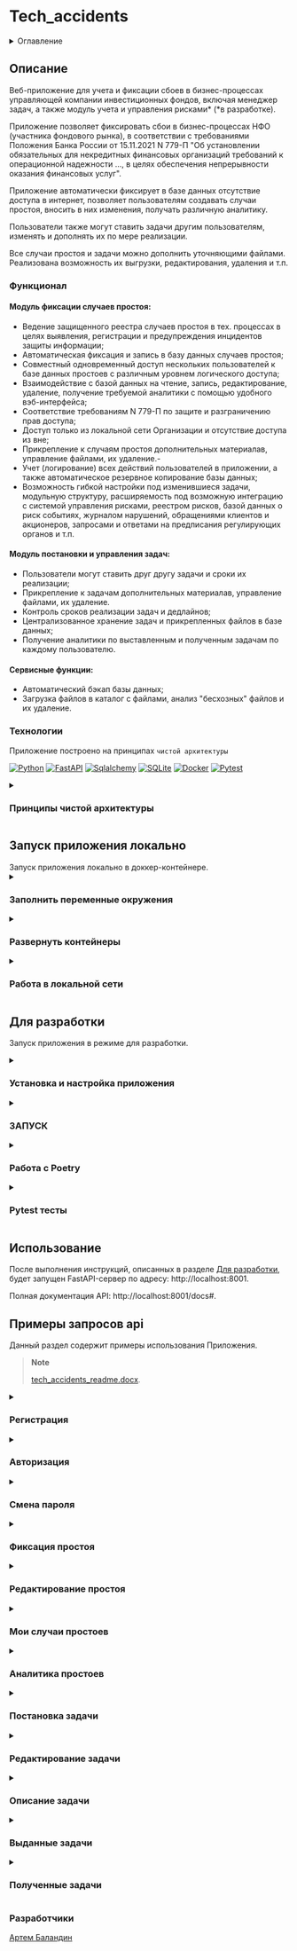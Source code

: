 # Tech_accidents

<details>
  <summary>Оглавление</summary>
  <ol>
    <li>
      <a href="#описание">Описание</a>
      <ul>
        <li><a href="#функционал">Функционал</a></li>
        <li><a href="#технологии">Технологии</a></li>
      </ul>
    </li>
    <li>
    <a href="#запуск-приложения-локально">Запуск приложения локально</a>
    <ul>
      <li><a href="#заполнить-переменные-окружения">Заполнить переменные окружения</a></li>
      <li><a href="#развернуть-контейнеры">Развернуть контейнеры</a></li>
      <li><a href="#работа-в-локальной-сети">Работа в локальной сети</a></li>
    </ul>
    </li>
    <li>
      <a href="#для-разработки">Для разработки</a>
      <ul>
        <li><a href="#установка-и-настройка-приложения">Установка и настройка приложения</a></li>
        <li><a href="#запуск">ЗАПУСК</a></li>
        <li><a href="#работа-с-poetry">Работа с Poetry</a></li>
        <li><a href="#тестирование">Pytest тесты</a></li>
      </ul>
    </li>
    <li><a href="#использование">Использование</a></li>
    <li>
      <a href="#примеры-запросов-api">Примеры запросов api</a>
      <ul>
        <li><a href="#регистрация">Регистрация</a></li>
        <li><a href="#авторизация">Авторизация</a></li>
        <li><a href="#смена-пароля">Смена пароля</a></li>
        <li><a href="#фиксация-простоя">Фиксация простоя</a></li>
        <li><a href="#редактирование-простоя">Редактирование простоя</a></li>
        <li><a href="#мои-случаи-простоев">Мои случаи простоев</a></li>
        <li><a href="#аналитика-простоев">Аналитика простоев</a></li>
        <li><a href="#постановка-задачи">Постановка задачи</a></li>
        <li><a href="#редактирование-задачи">Редактирование задачи</a></li>
        <li><a href="#описание-задачи">Описание задачи</a></li>
        <li><a href="#выданные-задачи">Выданные задачи</a></li>
        <li><a href="#полученные-задачи">Полученные задачи</a></li>
      </ul>
    </li>
   <li><a href="#разработчики">Разработчики</a></li>
  </ol>
</details>

## Описание

Веб-приложение для учета и фиксации сбоев в бизнес-процессах управляющей
компании инвестиционных фондов, включая менеджер задач, а также  модуль учета
и управления рисками* (*в разработке).

Приложение позволяет фиксировать сбои в бизнес-процессах НФО (участника фондового рынка),
в соответствии с требованиями Положения Банка России от 15.11.2021 N 779-П "Об установлении 
обязательных для некредитных финансовых организаций требований к операционной 
надежности ..., в целях обеспечения непрерывности оказания финансовых услуг".

Приложение автоматически фиксирует в базе данных отсутствие доступа в интернет, позволяет пользователям 
создавать случаи простоя, вносить в них изменения, получать различную аналитику.

Пользователи также могут ставить задачи другим пользователям, изменять и дополнять
их по мере реализации.

Все случаи простоя и задачи можно дополнить уточняющими файлами. Реализована возможность их выгрузки,
редактирования, удаления и т.п.

### Функционал

#### Модуль фиксации случаев простоя:
- Ведение защищенного реестра случаев простоя в тех. процессах в целях выявления, регистрации и предупреждения инцидентов защиты информации;
- Автоматическая фиксация и запись в базу данных случаев простоя;
- Совместный одновременный доступ нескольких пользователей к базе данных простоев с различным уровнем логического доступа;
- Взаимодействие с базой данных на чтение, запись, редактирование, удаление, получение требуемой аналитики с помощью удобного вэб-интерфейса;
- Соответствие требованиям N 779-П по защите и разграничению прав доступа;
- Доступ только из локальной сети Организации и отсутствие доступа из вне;
- Прикрепление к случаям простоя дополнительных материалав, управление файлами, их удаление.- 
- Учет (логирование) всех действий пользователей в приложении, а также автоматическое резервное копирование базы данных;
- Возможность гибкой настройки под изменившиеся задачи, модульную структуру, расширяемость под возможную интеграцию
с системой управления рисками, реестром рисков, базой данных о риск событиях, журналом нарушений, обращениями клиентов
и акционеров, запросами и ответами на предписания регулирующих органов и т.п.

#### Модуль постановки и управления задач:
- Пользователи могут ставить друг другу задачи и сроки их реализации;
- Прикрепление к задачам дополнительных материалав, управление файлами, их удаление.
- Контроль сроков реализации задач и дедлайнов;
- Централизованное хранение задач и прикрепленных файлов в базе данных;
- Получение аналитики по выставленным и полученным задачам по каждому пользователю.

#### Сервисные функции:
- Автоматический бэкап базы данных;
- Загрузка файлов в каталог с файлами, анализ "бесхозных" файлов и их удаление.

### Технологии

Приложение построено на принципах `чистой архитектуры`

[![Python][Python-badge]][Python-url]
[![FastAPI][FastAPI-badge]][FastAPI-url]
[![Sqlalchemy][Sqlalchemy-badge]][Sqlalchemy-url]
[![SQLite][SQLite-badge]][SQLite-url]
[![Docker][Docker-badge]][Docker-url]
[![Pytest][Pytest-badge]][Pytest-url]

<details>
  <summary><h3>Принципы чистой архитектуры</h3></summary> 
   
    Приложение строится на принципах чистой архитектуры.
    Чистая архитектура имеет множество разновидностей,
    но любая из них включает в себя 3 слоя (уровня): 
    
    - представления (API router, bot handlers)
    - бизнес-логики (services)
    - данных (repository).

  Это позволяет упростить внесение изменений в код, поскольку сразу понятно в каком слое, какие изменения нужно производить.

  Функции отдельных слоев в разрабатываемом приложении:

  1. Слой **представления** занимается:
     - Получением входных данных.
     - Передачей их в слой бизнес-логики и преобразованием в нужный формат при формировании ответа.
     - Валидацией данных только на наличие значений и правильный их формат (с помощью - Pydantic).
     - Форматированием выходных данных и определением в каком виде отдать данные получателю,
       (например, json для API или html для стандартной страницы, или какие кнопки прикрепить к сообщению в боте).


  2. Слой **бизнес-логики (services)** отвечает за:
     - Исполнение требований диктуемых заказчиком.
     - Валидацию бизнес правил.
       > **Note**
       > 
       > Разница между валидацией представления и валидацией бизнес-логики в том, что первая отвечает за наличие данных,
       а вторая за валидность их в той или иной ситуации.

     - Получение данных из слоя данных.
     - Формирование необходимых выходных данных.     - 
     
     Для получения или сохранения данных *(из базы данных, стороннего сервиса, API, ..)* из бизнес-уровня,
     необходимо использовать репозитории.


  3. Слой **данных (repository)** отвечает за:
     - получение и сохранение данных в базе данных или сторонних сервисах.
       > **Note**
       > 
       > Делать это за пределами уровня данных запрещено! 
       > 
       > Для получения данных из БД используется паттерн Репозиторий.
       > 
       > Он содержит как стандартные методы для получения данных по id, так и специализированные, 
       для получения сложных сущностей.

  Разделение логики приложения на несколько слоёв позволяет отделить бизнес-правила
  от логики и способа хранения данных или отображения их пользователям. 
</details>

<summary><h2>Запуск приложения локально</h2></summary>
Запуск приложения локально в доккер-контейнере.


<details>
  <summary><h3>Заполнить переменные окружения</h3></summary>

1. Создать и заполнить файл `.env`:

    ```dotenv
    # Общие настройки приложения
    APP_TITLE=Учет фактов простоя ИС
    APP_DESCRIPTION=Журнал учета фактов простоя информационной системы УК ПИФ
    CONNECTION_TEST_URL_BASE=https://www.agidel-am.ru  # Базовый url теста доступа в интернет
    CONNECTION_TEST_URL_2=https://www.ya.ru  # Дополнительный url теста доступа в интернет
    FILES_DOWNLOAD_DIR=uploaded_files  # Каталог для хранения дополнительных файлов, прикрепленных к задачам и простоям
    FILE_TYPE_DOWNLOAD=("doc", "docx", "xls", "xlsx", "img", "png", "txt", "pdf", "jpeg")
    MAX_FILE_SIZE_DOWNLOAD=10000  # Максимальный допустимый к загрузке размер файла в кб
    SLEEP_TEST_CONNECTION=20  # Интервал тестирования доступа к Интернет в секундах
    TIMEZONE_OFFSET=5  # Часовой пояс
    TOKEN_AUTH_LIFETIME_SEC=432000  # Срок жизни токена авторизации в секундах (60*60*24*5)


    # Переменные приложения
    SECRET_KEY=  # Cекретный ключ для генерации jwt-токенов

    # Переменные базы данных
    DB_BACKUP=False  # Включение(True) | Выключение(False) режим авто архивирования БД
    DB_BACKUP_DIR=db_backups # Название каталога для хранения архивов БД
    MAX_DB_BACKUP_FILES=50  # Максимальное количество файлов бэкапа БД
    SLEEP_DB_BACKUP=43200  # Интервал архивирования БД в сек (12 ч.)
    DATABASE_NAME=tech_accident_db_local.db  # Имя БД
    DATABASE_URL=sqlite+aiosqlite:///./tech_accident_db_local.db

    # Настройки логирования    
    FILE_NAME_IN_LOG=False  # If true: structlog.get_logger().bind(file_name=__file__)
    JSON_LOGS=True  # true: logs in json with JSONRenderer | false: colored logs with ConsoleRenderer
    LOG_LEVEL=INFO  # Уровень логирования
    LOG_DIR=logs  # Директория для сохранения логов. По умолчанию - logs в корневой директории
    LOG_FILE=app.log  # Название файла с логами
    LOG_FILE_SIZE=10485760  # Максимальный размер файла с логами, в байтах
    LOG_FILES_TO_KEEP=5  # Количество сохраняемых файлов с логами

    # Настройки используемых тех.процессов
    INTERNET_ACCESS_TECH_PROCESS=25  # Наиболее критический к отсутствию доступа в Интернет ТП в Организации 
    TECH_PROCESS={"DU_25": "25", "SPEC_DEP_26": "26", "CLIENTS_27": "27"}

    # Настройки угроз
    RISK_SOURCE="{\"ROUTER\": \"Риск инцидент: сбой в работе рутера.\",
    \"EQUIPMENT\": \"Риск инцидент: отказ оборудования.\",
    \"BROKER\": \"Риск инцидент: на стороне брокер.\",
    \"PO\": \"Риск инцидент: ПО.\",
    \"PROVAIDER\": \"Риск инцидент: сбой на стороне провайдер.\",
    \"ANOTHER\": \"Иное\"}"

    # Настройки персонала для постановки задач 
    # (вставить строку из эндпоинта /api/users и разбить по указанному примеру)
    BOT_USER=2  # "id" бота, от имени которого фиксируются простои в автоматическом режиме
    STAFF="{\"1\": \"user@example.com\", \"2\": \"auto@example.com\",
    \"3\": \"true2@example.com\", \"4\": \"user5@example.com\",
     \"5\": \"test_user_ex@example.com\", \"6\": \"user54378@example.com\"}"
    ```

   > **Note**
   > 
   > [Полный пример переменных окружения](env.example).

   > **Note**
   > 
   > Для наполнения переменной `STAFF` в файле `.env` списком `e-mail` пользователей необходимо:
   > - выбрать эндпоинт [GET/api/users](http://localhost:8001/docs#/users/get_all_active_api_users_get)
   > под правами админа
   > ![Изображение](media/get_api_users.png)
   > - Скопировать строковое представление пользователей и вставить его в переменную `STAFF` в файле `.env`:
   > >`STAFF="{\"1\": \"user@example.com\", \"2\": \"auto@example.com\", \"3\": \"true2@example.com\"}"` 

   > **Note**
   > 
   > Кастомизировать настройки проекта можно также в файле `src/api/constants.py`

</details>

<details>
  <summary><h3>Развернуть контейнеры</h3></summary>

2. Перед запуском контейнеров убедиться, что в проекте `"рабочие миграции"`:
   > **Note**
   > 
   > - Если возникает ошибка миграций, необходимо удостовериться, что директория с миграциями пуста!!!;
   >   `C:\...\tech_accidents\src\core\db\migrations\versions` 
   > - Если миграции в ней есть - очистить директорию от миграций.
   > - Если миграций нет, необходимо запустить `автогенерацию миграций`:
   >  `alembic revision --autogenerate -m "first_migration"`

3. При наличии "рабочих миграций" - можно собрать и запустить контейнеры из файла `infra/docker-compose.local.yml`. 
Эта команда создаст и запустит контейнер бэкэнда.
   > **Note**
   > 
   > Перед запуском контейнеров необходимо убедиться, что нет ранее запущенного контейнера
   > `tech_accidents_backend`. 
   > 
   > Если же он имеется - необходимо перед запуском сборки контейнера
   > удалить прежний контейнер `tech_accidents_backend` и его образ!

    ```shell
    docker compose -f infra/docker-compose.local.yml up
    ```
   > **Note**
   > 
   > После успешного запуска контейнера, можно проверить работу приложения на тестовом эндпоинте:
   > 1. Выбрать тестовый эндпоинт проверки доступа к сети интернет: 
   [GET/api/test_get_url](http://localhost:8001/docs#/services/test_get_url_api_test_get_url_get)
   > ![Изображение](media/test_get_url.png)
   > 2. Нажать кнопку `Try it out`.
   > 3. Нажать кнопку `Execute`.
   > 4. Убедиться, что получен ответ `200` в теле ответа `Response body`.

4. После успешного запуска контейнеров, выполните следующую команду, которая войдет в контейнер и выполнит миграции:
   > **Note**
   > 
   > Перед выполнением следующей команды необходимо убедиться, что контейнер запущен.
   > Остановить работу контейнеров в терминале можно сочетанием клавиш `CTRL + C`
   > Команду необходимо выполнять либо в новом терминале, либо запускать контейнер в "десктопной версии" Доккер.
   
    ```shell
    docker exec -it tech_accidents_backend sh -c "alembic upgrade head"
    ```
5. <a href="#запуск">ЗАПУСК</a></li>
</details>

<details>
  <summary><h3>Работа в локальной сети</h3></summary>
  Для запуска приложения в локальной сети необходимо выполнить следующие шаги.

1. Запустить приложение локально в контейнере Docker:
<a href="#запуск-приложения-локально">Запуск приложения локально</a>
   > **Note**
   > 
   > В приложении используется следующий проброс портов в Docker-контейнере:
   >  ```shell
   >  ports:
   >  "8001:8001"
   >  ```
   > Изменить проброс портов Docker-контейнера можно в файле: `infra/docker-compose.local.yml`.

2. Узнать `ip-адрес` "машины", на котором развернуто приложение в контейнере Docker:
- `сеть и Интернет > Ethernet > IPv4-адрес` вида: `192.168.???.??`, например: `192.192.192.92`
- тогда - адрес в браузере для доступа к приложению в локальной сети будет:
- `192.192.192.92:8001/docs#`

</details>


## Для разработки

  Запуск приложения в режиме для разработки.

<details>
  <summary><h3>Установка и настройка приложения</h3></summary>

  1. Клонировать репозиторий.

        ```shell    
        git clone git@github.com:ArtemBalandin81/tech_accidents.git
        cd tech_accidents

  2. Установить зависимости и активировать виртуальное окружение.

        ```shell
        poetry env use python3.11
        poetry shell
        poetry install     

  3. или указать путь до требуемой версии Python311, например:

        ```shell
        poetry env use /C/Users/79129/AppData/Local/Programs/Python/Python311/python.exe     
        poetry shell
        poetry install

  > **Note**
  > 
  > [Документация по установке Poetry](https://python-poetry.org/docs/#installation)

  > **Note**
  > 
  > You can get the path to your Python version by running
  > - `which python3.11` on Linux 
  > - or `py -0p` on Windows.
  
> **Note**
  > 
  > Посмотреть установленные зависимости: `poetry show` 

  4. <a href="#заполнить-env">Заполнить переменные окружения</a>

  > **Note**
  > [Полный пример переменных окружения](env.example).
</details>



<details>
  <summary><h3>ЗАПУСК</h3></summary>

  > **Note**
  > 
  > - Удостовериться, что директория с миграциями пуста!!!;
  >   `C:\...\tech_accidents\src\core\db\migrations\versions` 
  > - Если миграции в ней есть - очистить директорию от миграций.

  1. Применить миграции базы данных.

      ```shell
      alembic revision --autogenerate -m "first_migration"
      alembic upgrade head

  2. Запустить сервер приложения.

      ```shell
      uvicorn src:app --port 8001 --reload
   
  3. Зарегистрировать первого пользователя, например:
      ```shell
      email: user@example.com
      password: string_string

  > **Note**
  > 
  > 1. Выбрать эндпоинт регистрации: 
  [POST/api/auth/register](http://localhost:8001/docs#/users/users_patch_current_user_api_users_me_patch)
  ![Изображение](media/registration.jpg)
  > 2. Нажать кнопку `Try it out`.
  > 3. Заполнить `"email"` и `"password"`.
  > 4. Нажать кнопку `Execute`.
  > 5. Удостовериться что получен ответ 200: `"Успешная регистрация"`.

  4. Создать `пользователя-бота` с `id=2` в БД для автоматической фиксации простоев:

      ```shell
      - email: auto@example.com
      - password: string_string
      - id=2
  > **Note**
  > 
  > При отсутствии пользователя-бота `auto@example.com` с `id=2` в БД 
  > возможны ошибки в работе приложения при автоматической фиксации простоев!!!

  5. Удостовериться, что зарегистрированные пользователи появились в БД (например с помощью `dbeaver`).

  ![Изображение](media/registered_users.png)

  6. Установить права администратора одному из пользователей в столбце таблицы `is_superuser`
  и применить изменения, нажав кнопку `обновить` в `dbeaver`.

  7. Далее можно работать с приложением, изучив примеры: <a href="#использование">Использование</a>

  > **Note**
  > 
  > ! Настройки приложения в первую очередь зависят от настроек переменных окружения.
  > 
  > !!! Если при изменеии каких-либо переменных в `settings` приложение не реагирует должным образом
  > проверьте настройки `.env`
  > 
  > Изменения в `.env` применяются лишь после перезапуска приложения.

</details>



<details>
   <summary><h3>Работа с Poetry</h3></summary>
   В этом разделе представлены наиболее часто используемые команды.

   ```shell
      - Активировать среду: poetry shell
      - Деактивировать: exit
      - Установить зависимости из файла: poetry install
      - Обновление пакетов: poetry update (poetry update ABC=1.3.2 BCD=1.2.3)
      - Добавить новую библиотеку: poetry add --dev <package name> 
      (poetry add "pygame>=2" или poetry add pygame@^2)
      - Удалить библиотеку: poetry remove <package name>
      - Посмотреть зависимости: poetry show
      - Generating requirements.txt: poetry export --without-hashes > requirements.txt

   ```

   Подробнее: https://python-poetry.org/docs/cli/

   ### Настройка окружения проекта
   Установку необходимо выполнять через curl, как в документации.

```shell
poetry env use python3.11; poetry install
```

   1. Активировать виртуальное окружение

       ```shell
       poetry shell
       ```

   2. Добавить зависимость

       ```shell
       poetry add <package_name>
       ```

       > **Note**
      > Использование флага `--dev (-D)` позволяет установить зависимость,
      > необходимую только для разработки.
      > Это полезно для разделения develop и prod зависимостей.

   #### Запустить скрипт без активации виртуального окружения

   ```shell
   poetry run <script_name>.py
   ```
</details>


<details>
   <summary><h3>Pytest тесты</h3></summary>
   В этом разделе представлены наиболее часто используемые команды.

  - Запуск всех тестов: `pytest -vs`
  - Запуск всех тестов в 1 файле: `pytest -k test_filename.py -vs`
  - Запуск 1 теста: `pytest -k test_unauthorized_tries_suspension_urls -vs`

  > **Note**
  > 
  > Тесты запускаются в основном каталоге приложения.
  > 
  > Конфигурационный файл для тестов: `tests/conftest.py`.
  > 
  > Для отладки можно использовать:
  > - print(f'response_dir: {dir(response)}')
  > - print(f'RESPONSE__dict__: {response.__dict__}')
  > 
  > Для игнорирования предупреждений:
  > - `pytest -s -W ignore::DeprecationWarning`


</details>


## Использование

После выполнения инструкций, описанных в разделе [Для разработки](#для-разработки),
будет запущен FastAPI-сервер по адресу: http://localhost:8001.

Полная документация API: http://localhost:8001/docs#.

## Примеры запросов api

Данный раздел содержит примеры использования Приложения.
> **Note**
  > 
  > [tech_accidents_readme.docx](tech_accidents_readme.docx).


<details>
  <summary><h3>Регистрация</h3></summary>

  1. Выбрать эндпоинт регистрации: 
  [POST/api/auth/register](http://localhost:8001/docs#/users/users_patch_current_user_api_users_me_patch)
  ![Изображение](media/registration.jpg)
  2. Нажать кнопку `Try it out`.
  3. Заполнить `"email"` и `"password"`.
  4. Нажать кнопку `Execute`.
  5. Удостовериться что получен ответ 200: `"Успешная регистрация"`.
</details>


<details>
  <summary><h3>Авторизация</h3></summary>

  1. Войти на главную страницу, или выбрать любой эндпоинт с авторизацией: 
   <a href="#">http://localhost:8001/docs#</a>
   ![Изображение](media/autorization.png)
  2. Нажать кнопку `Autorize` или `замочек` авторизации справа.
  3. Ввести `username` и `password`.

> **Note**
   > 
   > Правами на изменение пароля обладают пользователь в эндпоинте:
   > [PATCH/api/users/me](http://localhost:8001/docs#/users/users_patch_current_user_api_users_me_patch)
   > а также администратор:
   > [PATCH/api/users/{id}](http://localhost:8001/docs#/users/users_patch_current_user_api_users_me_patch)

  4. Удостовериться, что получено подтверждение авторизации
  ![Изображение](media/autorization_ok.png)
</details>


<details>
  <summary><h3>Смена пароля</h3></summary>

  1. Выбрать эндпоинт редактирования текущего пользователя:
   [PATCH/api/users/me](http://localhost:8001/docs#/users/users_patch_current_user_api_users_me_patch)  
   ![Изображение](media/change_password.png)
  2. Нажать кнопку `Try it out`.
  3. Заполнить `"email"` и `"password"`.
  4. Нажать кнопку `Execute`.
  5. Удостовериться что получен ответ `200`.

> **Note**
   >
   > Изменить пароль также может пользователь с правами администратора в эндпоинте:
   > [PATCH/api/users/{id}](http://localhost:8001/docs#/users/users_patch_current_user_api_users_me_patch) 

> **Note**
   >
   > Пароли хранятся в БД в хешированном виде и не доступны для считывания
</details>


<details>
  <summary><h3>Фиксация простоя</h3></summary>

> **Note**
  >
  > Приложение с заданным интервалом в секундах (SLEEP_TEST_CONNECTION) автоматически проверяет
  > наличие доступа к двум адресам в сети интернет и при отсутствии доступа к обоим адресам -
  > заносит простой в БД:


  Зарегистрированный пользователь может занести случай простоя в БД

  1. Пройти авторизацию.
  2. Выбрать эндпоинт создания простоя:   
   [POST/api/suspensions/form](http://localhost:8001/docs#/Suspensions%20POST/create_new_suspension_by_form_api_suspensions_form_post)  
  3. Нажать кнопку `Try it out`.
  4. Заполнить поля формы:
   ![Изображение](media/suspensions_post.png)

   > **Note**
   > 
   > Для изменения источника угроз в форме выбора необходимо:
   > - изменить переменную `RISK_SOURCE` в файле `.env` списком требуемых названий угроз вида:
   > > `RISK_SOURCE="{\"ROUTER\": \"Риск инцидент: сбой в работе рутера.\", \"ANOTHER\": \"Иное\"}"`

   > **Note**
   > 
   > Для изменения тех-процессов в в форме выбора необходимо:
   > - изменить переменную `TECH_PROCESS` в файле `.env` списком требуемых названий техпроцессов вида:
   > > `TECH_PROCESS={"DU_25": "25", "SPEC_DEP_26": "26", "CLIENTS_27": "27"}`   

  5. Нажать кнопку `Execute`.
  6. Удостовериться, что случай простоя записался в БД `получен ответ 200`:
   ![Изображение](media/suspensions_post_200.png)
  > **Note**
  >
  > - Ответ содержит описание нового случая простоя в формате `json`.
  > - Имеется возможность скопировать данные в буфер обмана, 
  или экспортировать в `файл json`, (открывается любым текстовым редактором).
</details>


<details>
  <summary><h3>Редактирование простоя</h3></summary>
  Зарегистрированный пользователь - как автор простоя - может его редактировать.

> **Note**
  >
  > - Редактирвоание простоя также доступно админу.
  > - Созданный автоматически простой может редактировать только админ.
  > - *** Редактирование простоя через поля формы в разработке.

  1. Пройти авторизацию.
  2. Выбрать эндпоинт редактирования простоя: 
  [PATCH/api/suspensions/{suspension_id}](http://localhost:8001/docs#/Suspensions%20POST/partially_update_suspension_api_suspensions__suspension_id__patch)
  3. Нажать кнопку `Try it out`.
  4. Ввести уникальный номер простоя в БД, который необходимо отредактировать 
  (доступ лишь у автора простоя и админа).
  5. Заполнить json, или поля формы*** (доступ лишь у автора и админа):
   ![Изображение](media/suspension_patch.png)
  6. Нажать кнопку `Execute`.
</details>


<details>
  <summary><h3>Мои случаи простоев</h3></summary>
  Получение случаев простоя, зафиксированных пользователем:

  1. Пройти авторизацию.
  2. Выбрать эндпоинт простоев текущего пользователя: 
    [GET/api/suspensions/my_suspensions](http://localhost:8001/docs#/Suspensions%20GET/get_my_suspensions_api_suspensions_my_suspensions_get)
    ![Изображение](media/get_my_suspensions.png)
  3. Нажать кнопку `Try it out`.
  4. Нажать кнопку `Execute`.
  5. Удостовериться, что получен список простоев:
    ![Изображение](media/get_my_suspensions_200.png)
  > **Note**
  >
  > - Ответ содержит список простоев текущего пользователя в формате `json`, отсортированный по дате добавления.
  > - Позволяет получить все зафиксированные текущим пользователем простои и их `id`.
  > - Имеется возможность скопировать список в буфер обмана, 
  или экспортировать в `файл json`, (открывается любым текстовым редактором).
</details>


<details>
  <summary><h3>Аналитика простоев</h3></summary>

  Анализ простоев за период по всем, или одному из пользователей:

  1. Авторизация не требуется.
  2. Выбрать эндпоинт аналитики простоев: 
    [GET/api/suspensions/analytics](http://localhost:8001/docs#/Suspensions%20ANALYTICS/get_all_for_period_time_api_suspensions_analytics_get)
    ![Изображение](media/get_analytics_suspensions.png)
  3. Нажать кнопку `Try it out`.
  4. Задать период по предложенному шаблону ввода данных.
  5. Если оставить поле `«id пользователя»` пустым, будет получена аналитика по всем пользователям
  за выбранный период (или по конкретному пользователю, если указать «id»).
  6. Нажать кнопку `Execute`.
  7. В ответе содержится:
     - Итого минут простоев в периоде;
     - Итого количество простоев за период;
     - Самый длинный простой в периоде;
     - Дата и время последнего по времени простоя;
     - Список простоев за выбранный период:
    ![Изображение](media/get_analytics_suspensions_200.png)
  > **Note**
  >
  > - Ответ содержит аналитику и список простоев текущего пользователя (или всех) в формате `json`,
  > отсортированный по дате добавления.
  > - Позволяет получить все зафиксированные текущим пользователем простои и их `id`.
  > - Имеется возможность скопировать список в буфер обмана, 
  или экспортировать в `файл json`, (открывается любым текстовым редактором).

  > **Note**
  > 
  > Для получения списка `id` и `e-mail` всех пользователей необходимо:
  > - выбрать эндпоинт [GET/api/users](http://localhost:8001/docs#/users/get_all_active_api_users_get)
  > под правами админа
  > ![Изображение](media/get_api_users.png)
  > - Нажать кнопку `Try it out`.
  > - Нажать кнопку `Execute` и посмотреть список пользователей вида:
  > `"{\"1\": \"user@example.com\", \"2\": \"auto@example.com\", \"3\": \"true2@example.com\"}"` в ответе эндпоинта.

</details>



<details>
  <summary><h3>Постановка задачи</h3></summary>
  Постановка задачи пользователем (заказчиком задачи) исполнителю.

  1. Пройти авторизацию.
  2. Выбрать эндпоинт постановки задач: 
    [POST/api/tasks/post_task_form](http://localhost:8001/docs#/%D0%97%D0%B0%D0%B4%D0%B0%D1%87%D0%B8%3A%20%D0%BD%D0%B0%D0%B7%D0%BD%D0%B0%D1%87%D0%B8%D1%82%D1%8C%20%D0%B7%D0%B0%D0%B4%D0%B0%D1%87%D1%83/create_new_task_by_form_api_tasks_post_task_form_post)
  3. Нажать кнопку `Try it out`.
  4. Заполнить поля формы:
    ![Изображение](media/tasks_post.png)

  > **Note**
  > 
  > К задаче можно прикреплять `файлы` с уточняющей информацией. Допустимый формат и размер файлов задается
  > в настройках проекта. 
  > 
  > Файлы можно добавить с использованием двух эндпоинтов: 
  > - [POST/api/tasks/post_task_form](http://localhost:8001/docs#/%D0%97%D0%B0%D0%B4%D0%B0%D1%87%D0%B8%3A%20%D0%BD%D0%B0%D0%B7%D0%BD%D0%B0%D1%87%D0%B8%D1%82%D1%8C%20%D0%B7%D0%B0%D0%B4%D0%B0%D1%87%D1%83/create_new_task_by_form_api_tasks_post_task_form_post) 
  > позволяет добавить задачу и 1 `необязательный (опциональный)` файл, прикрепленный к ней.
  > - [POST/api/tasks/post_task_with_files_form](http://localhost:8001/docs#/%D0%97%D0%B0%D0%B4%D0%B0%D1%87%D0%B8%3A%20%D0%BD%D0%B0%D0%B7%D0%BD%D0%B0%D1%87%D0%B8%D1%82%D1%8C%20%D0%B7%D0%B0%D0%B4%D0%B0%D1%87%D1%83/create_new_task_by_form_with_files_api_tasks_post_task_with_files_form_post) 
  > позволяет добавить задачу и 1 или несколько `обязательных файлов`, прикрепленный к ней
  

  > **Note**
  > 
  > Для наполнения переменной `STAFF` в файле `.env` списком `e-mail` пользователей необходимо:
  > - выбрать эндпоинт [GET/api/users](http://localhost:8001/docs#/users/get_all_active_api_users_get)
  > под правами админа
  > ![Изображение](media/get_api_users.png)
  > - Скопировать строковое представление пользователей и вставить его в переменную `STAFF` в файле `.env`:
  > >`STAFF="{\"1\": \"user@example.com\", \"2\": \"auto@example.com\", \"3\": \"true2@example.com\"}"` 

  > **Note**
  > 
  > Если новый исполнитель зарегистрировался в БД, но его еще нет в полях выбора формы 
  > можно задать его `e-mail` в поле `Почта исполнителя не из списка`

  > **Note**
  > 
  > Для изменения тех-процессов в форме выбора необходимо:
  > - изменить переменную `TECH_PROCESS` в файле `.env` списком требуемых названий техпроцессов вида:
  > > `TECH_PROCESS={"DU_25": "25", "SPEC_DEP_26": "26", "CLIENTS_27": "27"}`
   
  7. Нажать кнопку `Execute`.
  8. Удостовериться, что задача была записана в БД `получен ответ 200`!
  > **Note**
  >
  > - Ответ содержит описание новой задачи в формате `json`.
  > - Имеется возможность скопировать данные в буфер обмана, 
  или экспортировать в `файл json`, (открывается любым текстовым редактором).
</details>


<details>
  <summary><h3>Редактирование задачи</h3></summary>
  Редактирование задачи пользователем (заказчиком задачи), или админом.

  1. Пройти авторизацию.
  2. Выбрать эндпоинт редактирования задачи: 
    [PATCH/api/tasks/{task_id}](http://localhost:8001/docs#/%D0%97%D0%B0%D0%B4%D0%B0%D1%87%D0%B8%3A%20%D0%BD%D0%B0%D0%B7%D0%BD%D0%B0%D1%87%D0%B8%D1%82%D1%8C%20%D0%B7%D0%B0%D0%B4%D0%B0%D1%87%D1%83/partially_update_task_by_form_api_tasks__task_id__patch)
  ![Изображение](media/tasks_patch.jpg)
  3. Нажать кнопку `Try it out`.
  4. Ввести уникальный номер задачи в БД, которую необходимо отредактировать.
  > **Note**
  >
  > - Доступ лишь у заказчика задачи и админа;
  > - Уникальный номер задачи можно получить в эндпоинте выданных пользователем задач:
  > [GET/api/tasks/my_tasks_ordered](http://localhost:8001/docs#/Tasks%20GET/get_my_tasks_ordered_api_tasks_my_tasks_ordered_get)
  
  5. Заполнить поля формы и отметить, выполнена ли задача
  > **Note**
  >
  > - `«True»` - выполнена, `«False»` - еще в работе.
  > - Если поля не заполнять, они останутся прежними.
  >- К задаче можно прикрепить новый файл, или не прикреплять.
  > Чтобы добавить несколько файлов - необходимо редактировать задачу несколько раз.
  > - В случае выбора `«Удалить все прикрепленные файлы»`, все дополнительные файлы, прикрепленные к задаче,
  > будут удалены безвозвратно как из БД, так и физически из каталога файлов.
  

  6. Нажать кнопку `Execute`.
  7. Удостовериться, что задача отредактирована: ![Изображение](media/tasks_patch_200.png)
  > **Note**
  >
  > - Ответ содержит описание отредактированной задачи в формате `json`.
  > - Имеется возможность скопировать данные в буфер обмана, 
  или экспортировать в `файл json`, (открывается любым текстовым редактором).
</details>


<details>
  <summary><h3>Описание задачи</h3></summary>
  Подробное описание задачи, с возможностью получения прикрепленных к ней файлов.
  
  1. Пройти авторизацию.
  2. Выбрать эндпоинт выданных пользователем задач: 
    [GET/api/tasks/{task_id}](http://127.0.0.1:8001/docs#/Задачи%3A%20посмотреть%20задачи/get_task_by_id_api_tasks__task_id__get)
  ![Изображение](media/get_task_id.png)
  3. Нажать кнопку `Try it out`.
  4. Выбрать формат отображения: `json` или `files` (дополнительно нажать `download_file`).
  5. Нажать кнопку `Execute`.
  > **Note**
  >
  > - Ответ содержит подробное описание о задаче в формате `json`.
  > - Имеется возможность скопировать данные в буфер обмана, 
  или экспортировать в `файл json`, (открывается любым текстовым редактором).
  > - В случае выбора опции `files` будет предложено загрузить прикрепленные к задаче файлы в `zip-архиве`.
  > ![Изображение](media/download_file.png)
</details>


<details>
  <summary><h3>Выданные задачи</h3></summary>
  Список задач, выданных пользователем.
  
  1. Пройти авторизацию.
  2. Выбрать эндпоинт выданных пользователем задач: 
    [GET/api/tasks/my_tasks_ordered](http://localhost:8001/docs#/%D0%97%D0%B0%D0%B4%D0%B0%D1%87%D0%B8%3A%20%D0%BF%D0%BE%D1%81%D0%BC%D0%BE%D1%82%D1%80%D0%B5%D1%82%D1%8C%20%D0%B7%D0%B0%D0%B4%D0%B0%D1%87%D0%B8/get_my_tasks_ordered_api_tasks_my_tasks_ordered_get)
  ![Изображение](media/my_tasks_ordered.png)
  3. Нажать кнопку `Try it out`.
  4. Нажать кнопку `Execute`.
  > **Note**
  >
  > - Ответ содержит отстортированный по сроку исполнения
  > список выданных пользователем еще нерешенных задач в формате `json`.
  > - Имеется возможность скопировать данные в буфер обмана, 
  или экспортировать в `файл json`, (открывается любым текстовым редактором).
</details>


<details>
  <summary><h3>Полученные задачи</h3></summary>
  Список задач, полученных пользователем.
  
  1. Пройти авторизацию.
  2. Выбрать эндпоинт полученных пользователем задач: 
    [GET/api/tasks/my_tasks_todo](http://127.0.0.1:8001/docs#/Задачи%3A%20посмотреть%20задачи/get_my_tasks_todo_api_tasks_my_tasks_todo_get)
  ![Изображение](media/my_tasks_todo.png)
  3. Нажать кнопку `Try it out`.
  4. Нажать кнопку `Execute`.
  > **Note**
  >
  > - Ответ содержит отстортированный по сроку исполнения
  > список полученных пользователем еще нерешенных задач в формате `json`.
  > - Имеется возможность скопировать данные в буфер обмана, 
  или экспортировать в `файл json`, (открывается любым текстовым редактором).
</details>


### Разработчики
  [Артем Баландин](https://github.com/ArtemBalandin81)


<!-- MARKDOWN LINKS & BADGES -->
[Python-url]: https://www.python.org/
[Python-badge]: https://www.python.org/static/community_logos/python-powered-w-70x28.png

[FastAPI-url]: https://fastapi.tiangolo.com/
[FastAPI-badge]: https://img.shields.io/badge/FastAPI-005571?style=for-the-badge&logo=fastapi

[SQLite-url]: https://www.sqlite.org/
[SQLite-badge]: https://img.shields.io/badge/sqlite-%2307405e.svg?style=for-the-badge&logo=sqlite&logoColor=white

[Docker-url]: https://www.docker.com/
[Docker-badge]: https://img.shields.io/badge/docker-%230db7ed.svg?style=for-the-badge&logo=docker&logoColor=white

[Postgres-url]: https://www.postgresql.org/
[Postgres-badge]: https://img.shields.io/badge/postgres-%23316192.svg?style=for-the-badge&logo=postgresql&logoColor=white

[Sqlalchemy-url]: https://www.sqlalchemy.org/
[Sqlalchemy-badge]: https://img.shields.io/badge/sqlalchemy-2.0-brightgreen?style=for-the-badge&logo=sqlalchemy&logoColor=%23D71F00&color=%23D71F00

[Pytest-url]: https://docs.pytest.org/en/stable/index.html
[Pytest-badge]: https://img.shields.io/badge/pytest-black?style=for-the-badge&logo=pytest&logoColor=%230A9EDC
